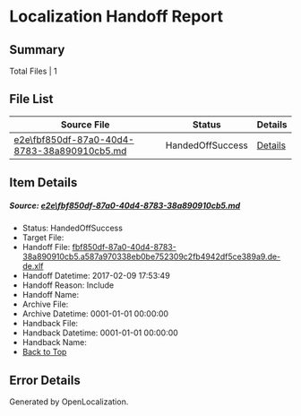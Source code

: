 # <a name='report-top'></a> Localization Handoff Report

## Summary
 Total Files | 1

## File List
 Source File | Status | Details 
 ----------- | ------ | ------- 
 [e2e\fbf850df-87a0-40d4-8783-38a890910cb5.md](https://github.com/OpenLocalizationTestOrg/ol-test0/blob/e249cf604ecf62a0bb8443e902a0b9aa3c37952b/e2e/fbf850df-87a0-40d4-8783-38a890910cb5.md) | HandedOffSuccess | [Details](#c29f28f1e54261a581fb60bf2ee2ea62ddfd3d592)

## Item Details
##### <a name='c29f28f1e54261a581fb60bf2ee2ea62ddfd3d592'></a> Source: [e2e\fbf850df-87a0-40d4-8783-38a890910cb5.md](https://github.com/OpenLocalizationTestOrg/ol-test0/blob/e249cf604ecf62a0bb8443e902a0b9aa3c37952b/e2e/fbf850df-87a0-40d4-8783-38a890910cb5.md)
* Status: HandedOffSuccess
* Target File: 
* Handoff File: [fbf850df-87a0-40d4-8783-38a890910cb5.a587a970338eb0be752309c2fb4942df5ce389a9.de-de.xlf](https://github.com/OpenLocalizationTestOrg/ol-test0-handoff/blob/dd4406e8285334b11de5c0cf788fbde8826bcf91/ol-handoff/OpenLocalizationTestOrg/ol-test0-dede/shujia/mt/fbf850df-87a0-40d4-8783-38a890910cb5.a587a970338eb0be752309c2fb4942df5ce389a9.de-de.xlf)
* Handoff Datetime: 2017-02-09 17:53:49
* Handoff Reason: Include
* Handoff Name: 
* Archive File: 
* Archive Datetime: 0001-01-01 00:00:00
* Handback File: 
* Handback Datetime: 0001-01-01 00:00:00
* Handback Name: 
* [Back to Top](#report-top)


## Error Details

Generated by OpenLocalization.
